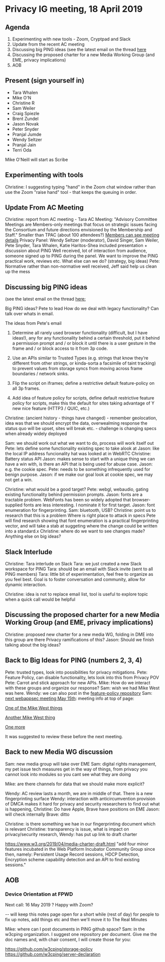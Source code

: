﻿# Privacy IG meeting, 18 April 2019
## Agenda

1. Experimenting with new tools - Zoom, Cryptpad and Slack
2. Update from the recent AC meeting
3. Discussing big PING ideas (see the latest email on the thread [here](https://lists.w3.org/Archives/Public/public-privacy/2019AprJun/0007.html)
4. Discussing the proposed charter for a new Media Working Group (and EME, privacy implications)
5. AOB

## Present (sign yourself in)
- Tara Whalen
- Mike O'N
- Christine R
- Sam Weiler
- Craig Spiezle
- Brent Zundel
- Jason Novak
- Peter Snyder
- Pranjal Jumde
- Wendy Seltzer
- Pranjal Jain
- Terri Oda

Mike O'Neill will start as Scribe


## Experimenting with tools

Christine: I suggesting typing "hand" in the Zoom chat window rather than use the Zoom "raise hand" tool - that keeps the queuing in order.

## Update From AC Meeting

Christine:  report from AC meeting - Tara
AC Meeting: "Advisory Committee Meetings are Members-only meetings that focus on strategic issues facing the Consortium and future directions envisioned by the Membership and Staff."
Smaller than TPAC (about 100 attendees?)
[Members can see meeting details](https://www.w3.org/2019/04/AC/Overview.html)
Privacy Panel: Wendy Seltzer (moderator), David Singer, Sam Weiler, Pete Snyder, Tara Whalen, Katie Haritos-Shea 
included presentation + discussion about PING
Well received, lot of interaction from audience, someone signed up to PING during the panel. 
We want to improve the PING practical work, reviews etc.
What else can we do? (strategy, big ideas)
Pete: Normative rather than non-normative well received, Jeff said help us clean up the mess

## Discussing big PING ideas
(see the latest email on the thread [here:](https://lists.w3.org/Archives/Public/public-privacy/2019AprJun/0007.html)

Big PING ideas?
Pete to lead
How do we deal with legacy functionality?
Can talk over whats in email.

The ideas from Pete's email

1) Determine all rarely used browser functionality (difficult, but I have ideas!), any for any functionality behind a certain threshold, put it behind a permission prompt and / or block it until there is a user gesture in the frame and / or block access to it from 3p code.

2) Use an APIs similar to Trusted Types (e.g. strings that know they’re different from other strings, or kinda-sorta a facsimile of taint tracking) to prevent values from storage syncs from moving across frame boundaries / network sinks.

3) Flip the script on iframes; define a restrictive default feature-policy on all 3p frames.

4) Add idea of feature policy for scripts, define default restrictive feature policy for scripts, make this the default for sites taking advantage of Y new nice feature (HTTP3 / QUIC, etc.)


Christine: (ancient history - things have changed) - remember geolocation, idea was that we should encrypt the data, overwealming response the status quo will be upset, sites will break etc. - challenge is changing specs when already widely deployed 

Sam: we should work out what we want to do, process will work itself out
Pete: lets define some  functionality existing spec to take alook at
Jason: like the local IP address funcionality hat was looked at in WebRTC
Christine: Battery status API
Jason: makes sense to start with a unique thing we can have a win with, is there an API that is being used for abuse case.
Jason: e.g. the cookie spec.
Pete: needs to be something infrequently used for benign purpose.
Jason: if we make our goal look at cookie spec, we may not get a win.

Christine: what would be a good target?
Pete: webgl, webaudio, gating existing functionality behind permission prompts.
Jason: fonts are a tractable problem.  WebFonts has been so widely adopted that browser-supplied fonts are less interesting.  I nominate it for first target.
Jason: font enumeration for fingerprinting.
Sam: bluetooth, USB?
Christine: point us to research that this is a problem
Where is right place to attack in specs
Pete will find research showing that font enumeration is a practical fingerprinting vector, and will take a stab at suggeting where the change could be written into a standard.x
Christine: where do we want to see changes made? Anything else on big ideas?

## Slack Interlude
Christine: Tara interlude on Slack
Tara: we just created a new Slack workspace for PING
Tara: should be an email with Slack invite (sent to all PING members)
Tara: little bit of experimentation, feel free to organize as you feel best. Goal is to foster conversation and community, allow for dynamic interaction. 

Christine: idea is not to replace email list, tool is useful to explore topic when a quick call would be helpful

## Discussing the proposed charter for a new Media Working Group (and EME, privacy implications)
Christine: proposed new charter for a new media WG, folding in DME into this group
are there Privacy ramifications of this?
Jason: Should we finish talking about the big ideas?

## Back to Big Ideas for PING (numbers 2, 3, 4)
Pete: trusted types, look into possibilities for privacy mitigations.
Pete: Feature Policy, can disable functionality, lets look into this from Privacy POV
Pete: Carrot and stick approach for new APIs.
Mike: How do we interact with these groups and organize our response?
Sam: wish we had Mike West was here.
Wendy: we can also post in the [feature-policy repository](https://github.com/w3c/webappsec-feature-policy/)
Sam: [next webappsec meeting May 15th](https://www.w3.org/2011/webappsec/): meeting info at top of page: 

[One of the Mike West things](https://github.com/mikewest/http-state-tokens)

[Another Mike West thing](https://speakerdeck.com/mikewest/cookies-are-bad-at-http-workshop-2019)

[One more](https://mikewest.github.io/http-state-tokens/draft-west-http-state-tokens.html)

It was suggested to review these before the next meeting.

## Back to new Media WG discussion
Sam: new media group will take over EME
Sam: digital rights management, my pet issue tech measures get in the way of things, from privacy you cannot look into modules so you cant see what they are doing


Mike: are there channels for data that we should make more explicit?

Wendy: AC review lasts a month, we are in middle of that. There is a new fingerprinting surface
Wendy: interaction with anticircumvention provision of DMCA makes it hard for privacy and security researchers to find out what is happening,
Christine: Do have Apple, Brave have positions on EME
Jason: will check internally
Brave: ditto

Christine: is there something we hae in our fingerprinting document which is relevant
Christine: transparency is issue, what is impact on privacy/security research,
Wendy: has put up link to draft charter

https://www.w3.org/2019/04/media-charter-draft.html
"add four minor features incubated in the Web Platform Incubator Community Group since then, namely: Persistent Usage Record sessions, HDCP Detection, Encryption scheme capability detection and an API to find existing sessions."

## AOB

### Device Orientation at FPWD

Next call: 16 May 2019 ?
Happy with Zoom?

-- will keep this notes page open for a short while (rest of day) for people to fix up notes, add things etc and then we'll move it to The Real Minutes

Mike: where can I post documents in PING github space?
Sam: in the w3cping organization.  I suggest one repository per document.  Give me the doc names and, with chair consent, I will create those for you:

https://github.com/w3cping/storage-policy
https://github.com/w3cping/server-declaration
